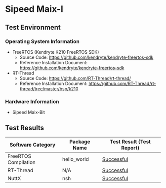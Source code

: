 # Sipeed Maix-I

## Test Environment

### Operating System Information

- FreeRTOS (Kendryte K210 FreeRTOS SDK)
    - Source Code: https://github.com/kendryte/kendryte-freertos-sdk
    - Reference Installation Document: https://github.com/kendryte/kendryte-freertos-sdk
- RT-Thread
    - Source Code: https://github.com/RT-Thread/rt-thread/
    - Reference Installation Document: https://github.com/RT-Thread/rt-thread/tree/master/bsp/k210

### Hardware Information

- Sipeed Maix-Bit

## Test Results

| Software Category    | Package Name | Test Result (Test Report) |
| -------------------- | ------------ | ------------------------- |
| FreeRTOS Compilation | hello_world  | [Successful][FreeRTOS]    |
| RT-Thread            | N/A          | [Successful][RTThread]    |
| NuttX                | nsh          | [Successful][NuttX]       |

[FreeRTOS]: ./FreeRTOS/README.md
[RTThread]: ./RT-Thread/README.md
[NuttX]: ./NuttX/README.md
